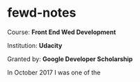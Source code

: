 # fewd-notes

Course: **Front End Wed Development**

Institution: **Udacity**

Granted by: **Google Developer Scholarship**

In October 2017 I was one of the 
